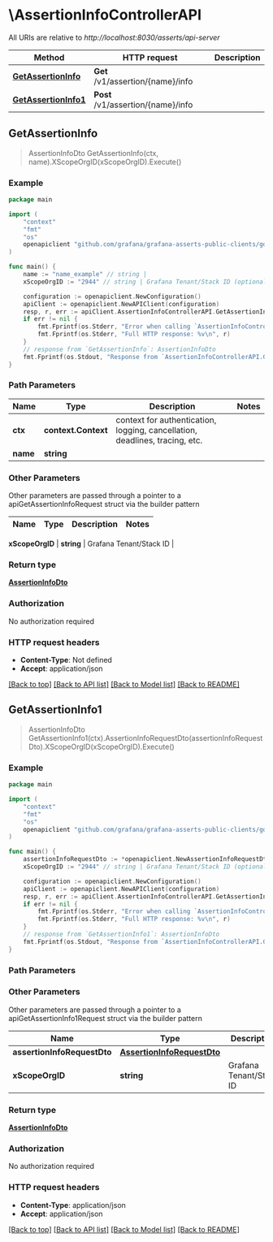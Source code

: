 # \AssertionInfoControllerAPI

All URIs are relative to *http://localhost:8030/asserts/api-server*

Method | HTTP request | Description
------------- | ------------- | -------------
[**GetAssertionInfo**](AssertionInfoControllerAPI.md#GetAssertionInfo) | **Get** /v1/assertion/{name}/info | 
[**GetAssertionInfo1**](AssertionInfoControllerAPI.md#GetAssertionInfo1) | **Post** /v1/assertion/{name}/info | 



## GetAssertionInfo

> AssertionInfoDto GetAssertionInfo(ctx, name).XScopeOrgID(xScopeOrgID).Execute()



### Example

```go
package main

import (
	"context"
	"fmt"
	"os"
	openapiclient "github.com/grafana/grafana-asserts-public-clients/go/gcom"
)

func main() {
	name := "name_example" // string | 
	xScopeOrgID := "2944" // string | Grafana Tenant/Stack ID (optional)

	configuration := openapiclient.NewConfiguration()
	apiClient := openapiclient.NewAPIClient(configuration)
	resp, r, err := apiClient.AssertionInfoControllerAPI.GetAssertionInfo(context.Background(), name).XScopeOrgID(xScopeOrgID).Execute()
	if err != nil {
		fmt.Fprintf(os.Stderr, "Error when calling `AssertionInfoControllerAPI.GetAssertionInfo``: %v\n", err)
		fmt.Fprintf(os.Stderr, "Full HTTP response: %v\n", r)
	}
	// response from `GetAssertionInfo`: AssertionInfoDto
	fmt.Fprintf(os.Stdout, "Response from `AssertionInfoControllerAPI.GetAssertionInfo`: %v\n", resp)
}
```

### Path Parameters


Name | Type | Description  | Notes
------------- | ------------- | ------------- | -------------
**ctx** | **context.Context** | context for authentication, logging, cancellation, deadlines, tracing, etc.
**name** | **string** |  | 

### Other Parameters

Other parameters are passed through a pointer to a apiGetAssertionInfoRequest struct via the builder pattern


Name | Type | Description  | Notes
------------- | ------------- | ------------- | -------------

 **xScopeOrgID** | **string** | Grafana Tenant/Stack ID | 

### Return type

[**AssertionInfoDto**](AssertionInfoDto.md)

### Authorization

No authorization required

### HTTP request headers

- **Content-Type**: Not defined
- **Accept**: application/json

[[Back to top]](#) [[Back to API list]](../README.md#documentation-for-api-endpoints)
[[Back to Model list]](../README.md#documentation-for-models)
[[Back to README]](../README.md)


## GetAssertionInfo1

> AssertionInfoDto GetAssertionInfo1(ctx).AssertionInfoRequestDto(assertionInfoRequestDto).XScopeOrgID(xScopeOrgID).Execute()



### Example

```go
package main

import (
	"context"
	"fmt"
	"os"
	openapiclient "github.com/grafana/grafana-asserts-public-clients/go/gcom"
)

func main() {
	assertionInfoRequestDto := *openapiclient.NewAssertionInfoRequestDto() // AssertionInfoRequestDto | 
	xScopeOrgID := "2944" // string | Grafana Tenant/Stack ID (optional)

	configuration := openapiclient.NewConfiguration()
	apiClient := openapiclient.NewAPIClient(configuration)
	resp, r, err := apiClient.AssertionInfoControllerAPI.GetAssertionInfo1(context.Background()).AssertionInfoRequestDto(assertionInfoRequestDto).XScopeOrgID(xScopeOrgID).Execute()
	if err != nil {
		fmt.Fprintf(os.Stderr, "Error when calling `AssertionInfoControllerAPI.GetAssertionInfo1``: %v\n", err)
		fmt.Fprintf(os.Stderr, "Full HTTP response: %v\n", r)
	}
	// response from `GetAssertionInfo1`: AssertionInfoDto
	fmt.Fprintf(os.Stdout, "Response from `AssertionInfoControllerAPI.GetAssertionInfo1`: %v\n", resp)
}
```

### Path Parameters



### Other Parameters

Other parameters are passed through a pointer to a apiGetAssertionInfo1Request struct via the builder pattern


Name | Type | Description  | Notes
------------- | ------------- | ------------- | -------------
 **assertionInfoRequestDto** | [**AssertionInfoRequestDto**](AssertionInfoRequestDto.md) |  | 
 **xScopeOrgID** | **string** | Grafana Tenant/Stack ID | 

### Return type

[**AssertionInfoDto**](AssertionInfoDto.md)

### Authorization

No authorization required

### HTTP request headers

- **Content-Type**: application/json
- **Accept**: application/json

[[Back to top]](#) [[Back to API list]](../README.md#documentation-for-api-endpoints)
[[Back to Model list]](../README.md#documentation-for-models)
[[Back to README]](../README.md)

